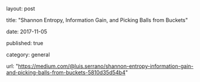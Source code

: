 layout: post

title:  "Shannon Entropy, Information Gain, and Picking Balls from Buckets"

date:   2017-11-05

published: true

category: general

url: "https://medium.com/@luis.serrano/shannon-entropy-information-gain-and-picking-balls-from-buckets-5810d35d54b4"
